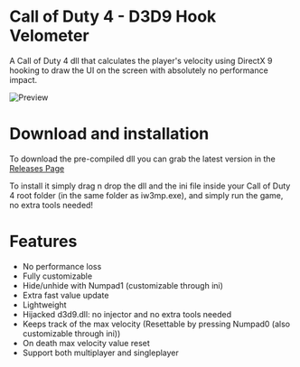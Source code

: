 # Call of Duty 4 - D3D9 Hook Velometer

A Call of Duty 4 dll that calculates the player's velocity using DirectX 9 hooking to draw the UI on the screen with absolutely no performance impact.

![Preview](https://i.imgur.com/ZhEoDhZ.jpg)

# Download and installation
To download the pre-compiled dll you can grab the latest version in the [Releases Page](https://github.com/Rex109/D3D9-Hook-CoD4-Velometer/releases)

To install it simply drag n drop the dll and the ini file inside your Call of Duty 4 root folder (in the same folder as iw3mp.exe), and simply run the game, no extra tools needed!


# Features
- No performance loss
- Fully customizable
- Hide/unhide with Numpad1 (customizable through ini)
- Extra fast value update
- Lightweight
- Hijacked d3d9.dll: no injector and no extra tools needed
- Keeps track of the max velocity (Resettable by pressing Numpad0 (also customizable through ini))
- On death max velocity value reset
- Support both multiplayer and singleplayer
